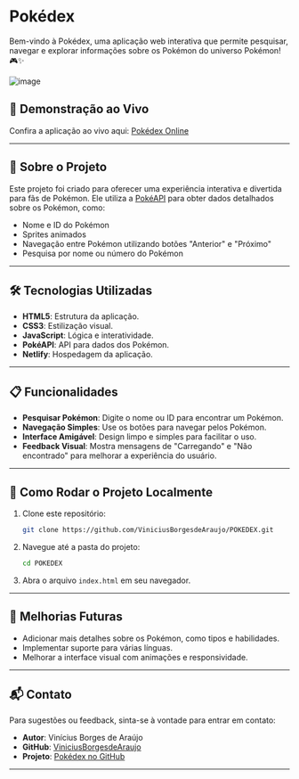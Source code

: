 # Pokédex

Bem-vindo à Pokédex, uma aplicação web interativa que permite pesquisar, navegar e explorar informações sobre os Pokémon do universo Pokémon! 🎮✨

![image](https://github.com/user-attachments/assets/1cb59423-26a7-4dbf-a414-c5b7a95ea760)


## 🚀 Demonstração ao Vivo

Confira a aplicação ao vivo aqui: [Pokédex Online](https://pokemonnpokedex.netlify.app)

---

## 📖 Sobre o Projeto

Este projeto foi criado para oferecer uma experiência interativa e divertida para fãs de Pokémon. Ele utiliza a [PokéAPI](https://pokeapi.co/) para obter dados detalhados sobre os Pokémon, como:

- Nome e ID do Pokémon
- Sprites animados
- Navegação entre Pokémon utilizando botões "Anterior" e "Próximo"
- Pesquisa por nome ou número do Pokémon

---

## 🛠️ Tecnologias Utilizadas

- **HTML5**: Estrutura da aplicação.
- **CSS3**: Estilização visual.
- **JavaScript**: Lógica e interatividade.
- **PokéAPI**: API para dados dos Pokémon.
- **Netlify**: Hospedagem da aplicação.

---

## 📋 Funcionalidades

- **Pesquisar Pokémon**: Digite o nome ou ID para encontrar um Pokémon.
- **Navegação Simples**: Use os botões para navegar pelos Pokémon.
- **Interface Amigável**: Design limpo e simples para facilitar o uso.
- **Feedback Visual**: Mostra mensagens de "Carregando" e "Não encontrado" para melhorar a experiência do usuário.

---

## 🔧 Como Rodar o Projeto Localmente

1. Clone este repositório:
   ```bash
   git clone https://github.com/ViniciusBorgesdeAraujo/POKEDEX.git
   ```

2. Navegue até a pasta do projeto:
   ```bash
   cd POKEDEX
   ```

3. Abra o arquivo `index.html` em seu navegador.

---

## 🌟 Melhorias Futuras

- Adicionar mais detalhes sobre os Pokémon, como tipos e habilidades.
- Implementar suporte para várias línguas.
- Melhorar a interface visual com animações e responsividade.

---

## 📬 Contato

Para sugestões ou feedback, sinta-se à vontade para entrar em contato:

- **Autor**: Vinícius Borges de Araújo  
- **GitHub**: [ViniciusBorgesdeAraujo](https://github.com/ViniciusBorgesdeAraujo)  
- **Projeto**: [Pokédex no GitHub](https://github.com/ViniciusBorgesdeAraujo/POKEDEX)

---

